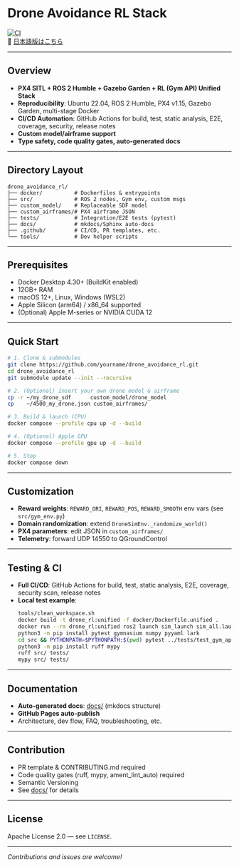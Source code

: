 # Drone Avoidance RL Stack

[![CI](https://github.com/yourname/drone_avoidance_rl/actions/workflows/ci.yml/badge.svg)](https://github.com/yourname/drone_avoidance_rl/actions)  
📘 [日本語版はこちら](README.ja.md)

---

## Overview

- **PX4 SITL + ROS 2 Humble + Gazebo Garden + RL (Gym API) Unified Stack**
- **Reproducibility**: Ubuntu 22.04, ROS 2 Humble, PX4 v1.15, Gazebo Garden, multi-stage Docker
- **CI/CD Automation**: GitHub Actions for build, test, static analysis, E2E, coverage, security, release notes
- **Custom model/airframe support**
- **Type safety, code quality gates, auto-generated docs**

---

## Directory Layout

```
drone_avoidance_rl/
├── docker/          # Dockerfiles & entrypoints
├── src/             # ROS 2 nodes, Gym env, custom msgs
├── custom_model/    # Replaceable SDF model
├── custom_airframes/# PX4 airframe JSON
├── tests/           # Integration/E2E tests (pytest)
├── docs/            # mkdocs/Sphinx auto-docs
├── .github/         # CI/CD, PR templates, etc.
└── tools/           # Dev helper scripts
```

---

## Prerequisites

- Docker Desktop 4.30+ (BuildKit enabled)
- 12GB+ RAM
- macOS 12+, Linux, Windows (WSL2)
- Apple Silicon (arm64) / x86_64 supported
- (Optional) Apple M-series or NVIDIA CUDA 12

---

## Quick Start

```bash
# 1. Clone & submodules
git clone https://github.com/yourname/drone_avoidance_rl.git
cd drone_avoidance_rl
git submodule update --init --recursive

# 2. (Optional) Insert your own drone model & airframe
cp -r ~/my_drone_sdf      custom_model/drone_model
cp    ~/4500_my_drone.json custom_airframes/

# 3. Build & launch (CPU)
docker compose --profile cpu up -d --build

# 4. (Optional) Apple GPU
docker compose --profile gpu up -d --build

# 5. Stop
docker compose down
```

---

## Customization

- **Reward weights**: `REWARD_ORI`, `REWARD_POS`, `REWARD_SMOOTH` env vars (see `src/gym_env.py`)
- **Domain randomization**: extend `DroneSimEnv._randomize_world()`
- **PX4 parameters**: edit JSON in `custom_airframes/`
- **Telemetry**: forward UDP 14550 to QGroundControl

---

## Testing & CI

- **Full CI/CD**: GitHub Actions for build, test, static analysis, E2E, coverage, security scan, release notes
- **Local test example**:
  ```bash
  tools/clean_workspace.sh
  docker build -t drone_rl:unified -f docker/Dockerfile.unified .
  docker run --rm drone_rl:unified ros2 launch sim_launch sim_all.launch.py
  python3 -m pip install pytest gymnasium numpy pyyaml lark
  cd src && PYTHONPATH=$PYTHONPATH:$(pwd) pytest ../tests/test_gym_api.py
  python3 -m pip install ruff mypy
  ruff src/ tests/
  mypy src/ tests/
  ```

---

## Documentation

- **Auto-generated docs**: [docs/](docs/) (mkdocs structure)
- **GitHub Pages auto-publish**
- Architecture, dev flow, FAQ, troubleshooting, etc.

---

## Contribution

- PR template & CONTRIBUTING.md required
- Code quality gates (ruff, mypy, ament_lint_auto) required
- Semantic Versioning
- See [docs/](docs/) for details

---

## License

Apache License 2.0 — see `LICENSE`.

---

*Contributions and issues are welcome!*
